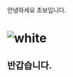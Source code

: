 안녕하세요 초보입니다.

![white](https://img1.daumcdn.net/thumb/R1280x0.fjpg/?fname=http://t1.daumcdn.net/brunch/service/user/cnoC/image/zEhZ2awRcQW18YL-RfpDDNPbcJs.PNG)
=======

## 반갑습니다.
